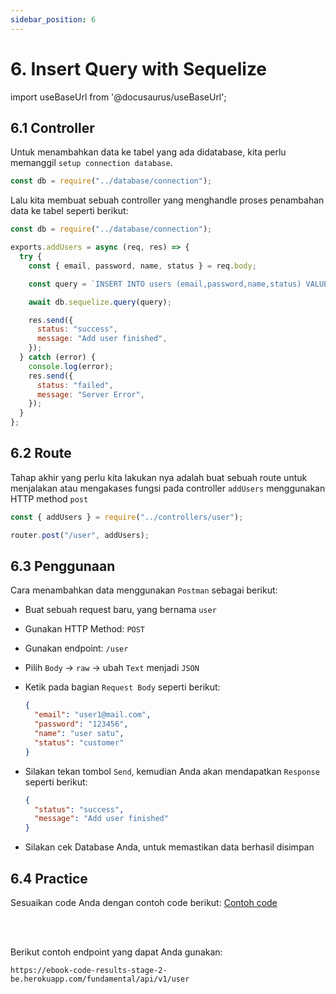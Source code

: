 ```yaml
---
sidebar_position: 6
---
```


# 6. Insert Query with Sequelize

import useBaseUrl from '@docusaurus/useBaseUrl';

## 6.1 Controller

Untuk menambahkan data ke tabel yang ada didatabase, kita perlu memanggil `setup connection database`.

```js title=src/controllers/user.js
const db = require("../database/connection");
```

Lalu kita membuat sebuah controller yang menghandle proses penambahan data ke tabel seperti berikut:

```js {1-25} title=src/controllers/user.js
const db = require("../database/connection");

exports.addUsers = async (req, res) => {
  try {
    const { email, password, name, status } = req.body;

    const query = `INSERT INTO users (email,password,name,status) VALUES ('${email}','${password}','${name}','${status}')`;

    await db.sequelize.query(query);

    res.send({
      status: "success",
      message: "Add user finished",
    });
  } catch (error) {
    console.log(error);
    res.send({
      status: "failed",
      message: "Server Error",
    });
  }
};
```

## 6.2 Route

Tahap akhir yang perlu kita lakukan nya adalah buat sebuah route untuk menjalakan atau mengakases fungsi pada controller `addUsers` menggunakan HTTP method `post`

```js {1,3} title=src/routes/index.js
const { addUsers } = require("../controllers/user");

router.post("/user", addUsers);
```

## 6.3 Penggunaan

Cara menambahkan data menggunakan `Postman` sebagai berikut:

- Buat sebuah request baru, yang bernama `user`
- Gunakan HTTP Method: `POST`
- Gunakan endpoint: `/user`
- Pilih `Body` &rarr; `raw` &rarr; ubah `Text` menjadi `JSON`
- Ketik pada bagian `Request Body` seperti berikut:

  ```json title=Request
  {
    "email": "user1@mail.com",
    "password": "123456",
    "name": "user satu",
    "status": "customer"
  }
  ```

- Silakan tekan tombol `Send`, kemudian Anda akan mendapatkan `Response` seperti berikut:

  ```json title=Response
  {
    "status": "success",
    "message": "Add user finished"
  }
  ```

- Silakan cek Database Anda, untuk memastikan data berhasil disimpan

## 6.4 Practice

Sesuaikan code Anda dengan contoh code berikut:
<a class="btn-example-code" href="https://github.com/demo-dumbways/ebook-code-results-stage-2-backend/tree/5-expressjs-fundamental/src">
Contoh code
</a>

<br />
<br />

Berikut contoh endpoint yang dapat Anda gunakan:

```
https://ebook-code-results-stage-2-be.herokuapp.com/fundamental/api/v1/user
```
